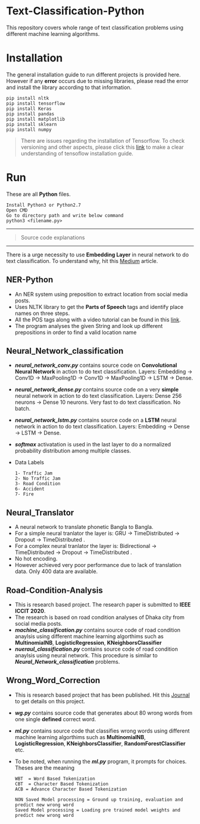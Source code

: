 # Text-Classification-Python

This repository covers whole range of text classification problems using different machine learning algorithms.

# Installation
The general installation guide to run different projects is provided here. However if any **error** occurs due to missing libraries, please read the error and install the library according to that information.

```
pip install nltk
pip install tensorflow
pip install Keras
pip install pandas
pip install matplotlib
pip install sklearn
pip install numpy
```
> There are issues regarding the installation of Tensorflow. To check versioning and other aspects, please click this [link](https://github.com/Yunus0or1/Object-Detection-Python/blob/master/README.md) to make a clear understanding of tensoflow installation guide. 

# Run
These are all **Python** files. 

```
Install Python3 or Python2.7 
Open CMD
Go to directory path and write below command
python3 <filename.py>
```

___
> Source code explanations
___

There is a urge necessity to use **Embedding Layer** in neural network to do text classification. To understand why, hit this [Medium](https://towardsdatascience.com/deep-learning-4-embedding-layers-f9a02d55ac12) article. 


## NER-Python

 - An NER system using preposition to extract location from social media posts.
 - Uses NLTK library to get the **Parts of Speech** tags and identify place names on three steps.
 - All the POS tags along with a video tutorial can be found in this [link](https://pythonprogramming.net/natural-language-toolkit-nltk-part-speech-tagging/).
 - The program analyses the given String and look up different prepositions in order to find a valid location name


## Neural_Network_classification

 - ***neural_network_conv.py*** contains source code on **Convolutional Neural Network** in action to do text classification. Layers: Embedding &#8594; Conv1D &#8594; MaxPooling1D &#8594; Conv1D &#8594; MaxPooling1D &#8594; LSTM &#8594; Dense.
 - ***neural_network_dense.py*** contains source code on a very **simple** neural network in action to do text classification. Layers: Dense 256 neurons &#8594; Dense 10 neurons. Very fast to do text classification. No batch.
  - ***neural_network_lstm.py*** contains source code on a **LSTM** neural network in action to do text classification. Layers: Embedding &#8594; Dense &#8594; LSTM &#8594;  Dense.
 - ***softmax*** activatation is used in the last layer to do a normalized probability distribution among multiple classes.
 - Data Labels
 
   ```
   1- Traffic Jam
   2- No Traffic Jam
   3- Road Condition
   6- Accident
   7- Fire
   ````
 
## Neural_Translator

 - A neural network to translate phonetic Bangla to Bangla.
 - For a simple neural tranlator the layer is: GRU &#8594; TimeDistributed &#8594; Dropout &#8594; TimeDistributed .
 - For a complex neural tranlator the layer is: Bidirectional &#8594; TimeDistributed &#8594; Dropout &#8594; TimeDistributed .
 - No hot encoding.
 - However achieved very poor performance due to lack of translation data. Only 400 data are available.
  
## Road-Condition-Analysis

 - This is research based project. The research paper is submitted to **IEEE ICCIT 2020**.
 - The research is based on road condition analyses of Dhaka city from social media posts.
 - ***machine_classification.py***  contains source code of road condition anaylsis using different machine learning algorthims such as **MultinomialNB**, **LogisticRegression**, **KNeighborsClassifier**
  - ***nueraul_classification.py***  contains source code of road condition anaylsis using neural network. This procedure is similar to ***Neural_Network_classification*** problems.
  
  
## Wrong_Word_Correction

 - This is research based project that has been published. Hit this [Journal](http://www.ijcaonline.org/archives/volume176/number27/31370-2020920288 ) to get details on this project.
 - ***wg.py*** contains source code that generates about 80 wrong words from one single **defined** correct word.
 - ***ml.py*** contains source code that classifies wrong words using different machine learning algorthims such as **MultinomialNB**, **LogisticRegression**, **KNeighborsClassifier**, **RandomForestClassifier** etc.
 - To be noted, when running the ***ml.py*** program, it prompts for choices. Theses are the meaning
 
   ```
   WBT  = Word Based Tokenization
   CBT  = Character Based Tokenization
   ACB = Advance Character Based Tokenization
   
   NON Saved Model processing = Ground up training, evaluation and predict new wrong word
   Saved Model processing = Loading pre trained model weights and predict new wrong word
   ```
